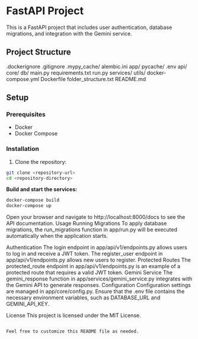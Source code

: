 # FastAPI Project

This is a FastAPI project that includes user authentication, database migrations, and integration with the Gemini service.

## Project Structure
.dockerignore .gitignore .mypy_cache/ alembic.ini app/ pycache/ .env api/ core/ db/ main.py requirements.txt run.py services/ utils/ docker-compose.yml Dockerfile folder_structure.txt README.md

## Setup

### Prerequisites

- Docker
- Docker Compose

### Installation

1. Clone the repository:

```sh
git clone <repository-url>
cd <repository-directory>
```
**Build and start the services:**
```sh
docker-compose build
docker-compose up
```
Open your browser and navigate to http://localhost:8000/docs to see the API documentation.
Usage
Running Migrations
To apply database migrations, the run_migrations function in app/run.py will be executed automatically when the application starts.

Authentication
The login endpoint in app/api/v1/endpoints.py allows users to log in and receive a JWT token.
The register_user endpoint in app/api/v1/endpoints.py allows new users to register.
Protected Routes
The protected_route endpoint in app/api/v1/endpoints.py is an example of a protected route that requires a valid JWT token.
Gemini Service
The gemini_response function in app/services/gemini_service.py integrates with the Gemini API to generate responses.
Configuration
Configuration settings are managed in app/core/config.py. Ensure that the .env file contains the necessary environment variables, such as DATABASE_URL and GEMINI_API_KEY.

License
This project is licensed under the MIT License.
```sh

Feel free to customize this README file as needed.
```
